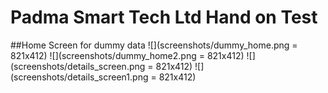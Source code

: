 # Padma Smart Tech Ltd Hand on Test

##Home Screen for dummy data
![](screenshots/dummy_home.png = 821x412)
![](screenshots/dummy_home2.png = 821x412)
![](screenshots/details_screen.png = 821x412)
![](screenshots/details_screen1.png = 821x412)

